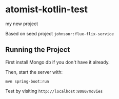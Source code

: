 # atomist-kotlin-test
my new project

Based on seed project `johnsonr:flux-flix-service`

## Running the Project

First install Mongo db if you don't have it already.

Then, start the server with:

```
mvn spring-boot:run
```

Test by visiting `http://localhost:8080/movies`